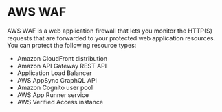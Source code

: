 # AWS WAF

AWS WAF is a web application firewall that lets you monitor the HTTP(S) requests that are forwarded to your protected web application resources. You can protect the following resource types:

- Amazon CloudFront distribution
- Amazon API Gateway REST API
- Application Load Balancer
- AWS AppSync GraphQL API
- Amazon Cognito user pool
- AWS App Runner service
- AWS Verified Access instance
